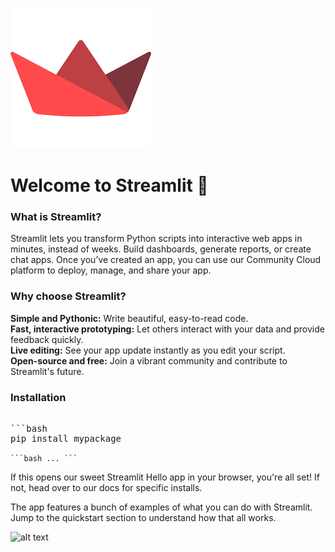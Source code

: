 
![Alt Text](images.png)

# Welcome to Streamlit 👋 <br>

### What is Streamlit? <br>

Streamlit lets you transform Python scripts into interactive web apps in minutes, instead of weeks. Build dashboards, generate reports, or create chat apps. Once you’ve created an app, you can use our Community Cloud platform to deploy, manage, and share your app. <br>

### Why choose Streamlit? <br>
**Simple and Pythonic:** Write beautiful, easy-to-read code.<br>
**Fast, interactive prototyping:** Let others interact with your data and provide feedback quickly.<br>
**Live editing:** See your app update instantly as you edit your script.<br>
**Open-source and free:** Join a vibrant community and contribute to Streamlit's future.<br>

### Installation <br>
<pre>

```bash 
pip install mypackage </pre>

```` ```bash ... ``` ````

If this opens our sweet Streamlit Hello app in your browser, you're all set! If not, head over to our docs for specific installs. <br>

The app features a bunch of examples of what you can do with Streamlit. Jump to the quickstart section to understand how that all works. <br>



![alt text](image-1.png)

